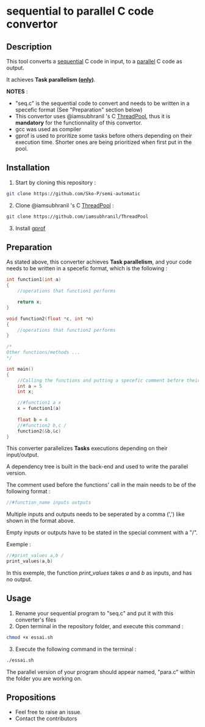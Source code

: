 # sequential to parallel C code convertor

## Description
This tool converts a <ins>sequential</ins> C code in input, to a <ins>parallel</ins> C code as output.

It achieves  **Task parallelism (<ins>only</ins>)**.



**NOTES** : 
* "seq.c" is the sequential code to convert and needs to be written in a specefic format (See "Preparation" section below)
* This convertor uses @iamsubhranil 's C [ThreadPool](https://github.com/iamsubhranil/ThreadPool), thus it is **mandatory** for the functionnality of this convertor.
* gcc was used as compiler
* gprof is used to proritize some tasks before others depending on their execution time. Shorter ones are being prioritized when first put in the pool.

## Installation

1.  Start by cloning this repository :
```bash
git clone https://github.com/Sko-P/semi-automatic
```
2. Clone @iamsubhranil 's C [ThreadPool](https://github.com/iamsubhranil/ThreadPool) :
```bash
git clone https://github.com/iamsubhranil/ThreadPool
```
3. Install [gprof](https://www.howtoforge.com/tutorial/how-to-install-and-use-profiling-tool-gprof/)

## Preparation
As stated above, this converter achieves **Task parallelism**, and your code needs to be written in a specefic format, which is the following :
```C
int function1(int a)
{
    //operations that function1 performs

    return x;
}

void function2(float *c, int *n)
{
    //operations that function2 performs
}

/*
Other functions/methods ...
*/

int main()
{
    //Calling the functions and putting a specefic comment before their call
    int a = 5
    int x;

    //#function1 a x
    x = function1(a)
    
    float b = 4
    //#function2 b,c /  
    function2(&b,&c)
}
```  
This converter parallelizes **Tasks** executions depending on their input/output.

A dependency tree is built in the back-end and used to write the parallel version. 

The comment used before the functions' call in the main needs to be of the following format :  
```C
//#function_name inputs outputs
```
Multiple inputs and outputs needs to be seperated by a comma (',') like shown in the format above.

Empty inputs or outputs have to be stated in the special comment with a "/".  

Exemple :

```C
//#print_values a,b /
print_values(a,b)
```
In this exemple, the function *print_values* takes *a* and *b* as inputs, and has no output.



## Usage
1. Rename your sequential program to "seq.c" and put it with this converter's files
2. Open terminal in the repository folder, and execute this command :  
```bash
chmod +x essai.sh
```
3. Execute the following command in the terminal :
```bash
./essai.sh
```
The parallel version of your program should appear named, "para.c" within the folder you are working on.

## Propositions
* Feel free to raise an issue.
* Contact the contributors
